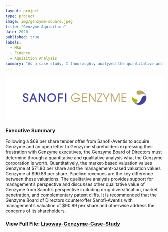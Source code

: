 ```yaml
---
layout: project
type: project
image: img/genzyme-square.jpeg
title: "Genzyme Aquisition"
date: 2020
published: true
labels:
  - M&A
  - Finance
  - Aquisition Analysis
summary: "As a case study, I thouroughly analyzed the quantitative and qualitative aspects of the Sanofi-Aventis Genzyme aquisiton to be presented to Genzyme's board of directors."
---
```


<div class="text-center p-4">
  <img width="600px" src="../img/genzyme.jpeg" class="img-thumbnail" >
</div>

### Executive Summary

Following a $69 per share tender offer from Sanofi-Aventis to acquire Genzyme and an open letter to Genzyme shareholders expressing their frustration with Genzyme executives, the Genzyme Board of Directors must determine through a quantitative and qualitative analysis what the Genzyme corporation is worth. Quantitatively, the market-based valuation values Genzyme at $71.80 per share and the management-based valuation values Genzyme at $90.89 per share. Pipeline revenues are the key difference between these valuations. The qualitative analysis provides support for management’s perspective and discusses other qualitative value of Genzyme from Sanofi’s perspective including drug diversification, market penetration, and complementary patent cliffs. It is recommended that the Genzyme Board of Directors counteroffer Sanofi-Aventis with management’s valuation of $90.89 per share and otherwise address the concerns of its shareholders.

### View Full File: <a href="[https://github.com/jogarces/ics-313-text-game](https://github.com/JustinLisoway/JustinLisoway.github.io/blob/main/projects/Lisoway-Genzyme.pdf)"><i class="large github icon "></i>Lisoway-Genzyme-Case-Study</a>
